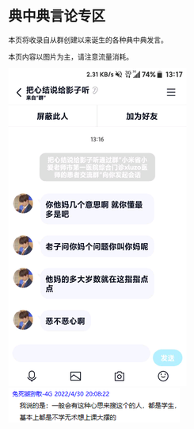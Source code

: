 # 典中典言论专区

本页将收录自从群创建以来诞生的各种典中典发言。

本页内容以图片为主，请注意流量消耗。

![自己问弱智问题被警告了就开始私信喷管理](QQ%E5%9B%BE%E7%89%8720220430205129.png)
![莫名其妙地开始轰地图炮](QQ%E6%88%AA%E5%9B%BE20220430205850.png)
